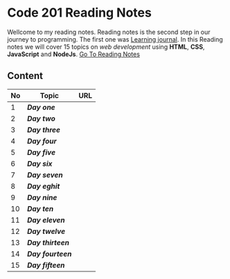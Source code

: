 # Code 201 Reading Notes
Wellcome to my reading notes. Reading notes is the second step in our journey to programming. The first one was [Learning journal](https://ahmadhirthani.github.io/learning-journal/).
In this Reading notes we will cover 15 topics on *web development* using **HTML**, **CSS**, **JavaScript** and **NodeJs**. [Go To Reading Notes](https://ahmadhirthani.github.io/reading-notes/)

## Content
**No** | **Topic** | **URL**
--- | --- | ---
1  | *__Day one__* | [](https://ahmadhirthani.github.io/learning-journal/markdown)
2  | *__Day two__* | [](https://ahmadhirthani.github.io/learning-journal/growth_mindset)
3  | *__Day three__* | [](https://ahmadhirthani.github.io/learning-journal/coders_computer)
4  | *__Day four__* | [](https://ahmadhirthani.github.io/learning-journal/html)
5  | *__Day five__* | [](https://ahmadhirthani.github.io/learning-journal/css)
6  | *__Day six__* | [](https://ahmadhirthani.github.io/learning-journal/git)
7  | *__Day seven__* | [](https://ahmadhirthani.github.io/learning-journal/javascript)
8  | *__Day eghit__* | [](https://ahmadhirthani.github.io/learning-journal/howComputerWrorks)
9  | *__Day nine__* | [](https://ahmadhirthani.github.io/learning-journal/jsprogramming)
10 | *__Day ten__* | [](https://ahmadhirthani.github.io/learning-journal/operatorsAndLoops)
11 | *__Day eleven__* | [](https://ahmadhirthani.github.io/learning-journal/operatorsAndLoops)
12 | *__Day twelve__* | [](https://ahmadhirthani.github.io/learning-journal/operatorsAndLoops)
13 | *__Day thirteen__* | [](https://ahmadhirthani.github.io/learning-journal/operatorsAndLoops)
14 | *__Day fourteen__* | [](https://ahmadhirthani.github.io/learning-journal/operatorsAndLoops)
15 | *__Day fifteen__* | [](https://ahmadhirthani.github.io/learning-journal/operatorsAndLoops)
